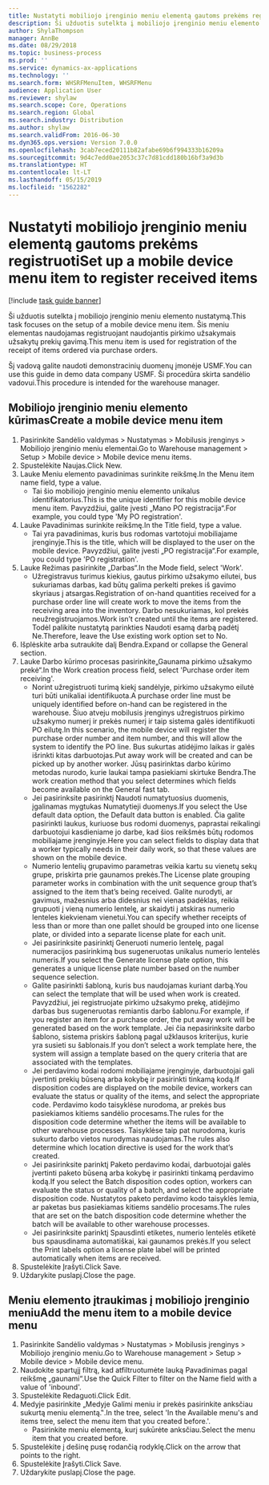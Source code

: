 ```yaml
---
title: Nustatyti mobiliojo įrenginio meniu elementą gautoms prekėms registruoti
description: Ši užduotis sutelkta į mobiliojo įrenginio meniu elemento nustatymą.
author: ShylaThompson
manager: AnnBe
ms.date: 08/29/2018
ms.topic: business-process
ms.prod: ''
ms.service: dynamics-ax-applications
ms.technology: ''
ms.search.form: WHSRFMenuItem, WHSRFMenu
audience: Application User
ms.reviewer: shylaw
ms.search.scope: Core, Operations
ms.search.region: Global
ms.search.industry: Distribution
ms.author: shylaw
ms.search.validFrom: 2016-06-30
ms.dyn365.ops.version: Version 7.0.0
ms.openlocfilehash: 3cab7eced20111b82afabe69b6f994333b16209a
ms.sourcegitcommit: 9d4c7edd0ae2053c37c7d81cdd180b16bf3a9d3b
ms.translationtype: HT
ms.contentlocale: lt-LT
ms.lasthandoff: 05/15/2019
ms.locfileid: "1562282"
---
```

# <a name="set-up-a-mobile-device-menu-item-to-register-received-items"></a><span data-ttu-id="ae60a-103">Nustatyti mobiliojo įrenginio meniu elementą gautoms prekėms registruoti</span><span class="sxs-lookup"><span data-stu-id="ae60a-103">Set up a mobile device menu item to register received items</span></span>

[!include [task guide banner](../../includes/task-guide-banner.md)]

<span data-ttu-id="ae60a-104">Ši užduotis sutelkta į mobiliojo įrenginio meniu elemento nustatymą.</span><span class="sxs-lookup"><span data-stu-id="ae60a-104">This task focuses on the setup of a mobile device menu item.</span></span> <span data-ttu-id="ae60a-105">Šis meniu elementas naudojamas registruojant naudojantis pirkimo užsakymais užsakytų prekių gavimą.</span><span class="sxs-lookup"><span data-stu-id="ae60a-105">This menu item is used for registration of the receipt of items ordered via purchase orders.</span></span> 

<span data-ttu-id="ae60a-106">Šį vadovą galite naudoti demonstracinių duomenų įmonėje USMF.</span><span class="sxs-lookup"><span data-stu-id="ae60a-106">You can use this guide in demo data company USMF.</span></span> <span data-ttu-id="ae60a-107">Ši procedūra skirta sandėlio vadovui.</span><span class="sxs-lookup"><span data-stu-id="ae60a-107">This procedure is intended for the warehouse manager.</span></span>


## <a name="create-a-mobile-device-menu-item"></a><span data-ttu-id="ae60a-108">Mobiliojo įrenginio meniu elemento kūrimas</span><span class="sxs-lookup"><span data-stu-id="ae60a-108">Create a mobile device menu item</span></span>
1. <span data-ttu-id="ae60a-109">Pasirinkite Sandėlio valdymas > Nustatymas > Mobilusis įrenginys > Mobiliojo įrenginio meniu elementai.</span><span class="sxs-lookup"><span data-stu-id="ae60a-109">Go to Warehouse management > Setup > Mobile device > Mobile device menu items.</span></span>
2. <span data-ttu-id="ae60a-110">Spustelėkite Naujas.</span><span class="sxs-lookup"><span data-stu-id="ae60a-110">Click New.</span></span>
3. <span data-ttu-id="ae60a-111">Lauke Meniu elemento pavadinimas surinkite reikšmę.</span><span class="sxs-lookup"><span data-stu-id="ae60a-111">In the Menu item name field, type a value.</span></span>
    * <span data-ttu-id="ae60a-112">Tai šio mobiliojo įrenginio meniu elemento unikalus identifikatorius.</span><span class="sxs-lookup"><span data-stu-id="ae60a-112">This is the unique identifier for this mobile device menu item.</span></span> <span data-ttu-id="ae60a-113">Pavyzdžiui, galite įvesti „Mano PO registracija“.</span><span class="sxs-lookup"><span data-stu-id="ae60a-113">For example, you could type 'My PO registration'.</span></span>  
4. <span data-ttu-id="ae60a-114">Lauke Pavadinimas surinkite reikšmę.</span><span class="sxs-lookup"><span data-stu-id="ae60a-114">In the Title field, type a value.</span></span>
    * <span data-ttu-id="ae60a-115">Tai yra pavadinimas, kuris bus rodomas vartotojui mobiliajame įrenginyje.</span><span class="sxs-lookup"><span data-stu-id="ae60a-115">This is the title, which will be displayed to the user on the mobile device.</span></span> <span data-ttu-id="ae60a-116">Pavyzdžiui, galite įvesti „PO registracija“.</span><span class="sxs-lookup"><span data-stu-id="ae60a-116">For example, you could type 'PO registration'.</span></span>  
5. <span data-ttu-id="ae60a-117">Lauke Režimas pasirinkite „Darbas“.</span><span class="sxs-lookup"><span data-stu-id="ae60a-117">In the Mode field, select 'Work'.</span></span>
    * <span data-ttu-id="ae60a-118">Užregistravus turimus kiekius, gautus pirkimo užsakymo eilutei, bus sukuriamas darbas, kad būtų galima perkelti prekes iš gavimo skyriaus į atsargas.</span><span class="sxs-lookup"><span data-stu-id="ae60a-118">Registration of on-hand quantities received for a purchase order line will create work to move the items from the receiving area into the inventory.</span></span> <span data-ttu-id="ae60a-119">Darbo nesukuriamas, kol prekės neužregistruojamos.</span><span class="sxs-lookup"><span data-stu-id="ae60a-119">Work isn’t created until the items are registered.</span></span>  <span data-ttu-id="ae60a-120">Todėl palikite nustatytą parinkties Naudoti esamą darbą padėtį Ne.</span><span class="sxs-lookup"><span data-stu-id="ae60a-120">Therefore, leave the Use existing work option set to No.</span></span>  
6. <span data-ttu-id="ae60a-121">Išplėskite arba sutraukite dalį Bendra.</span><span class="sxs-lookup"><span data-stu-id="ae60a-121">Expand or collapse the General section.</span></span>
7. <span data-ttu-id="ae60a-122">Lauke Darbo kūrimo procesas pasirinkite„Gaunama pirkimo užsakymo prekė“.</span><span class="sxs-lookup"><span data-stu-id="ae60a-122">In the Work creation process field, select 'Purchase order item receiving'.</span></span>
    * <span data-ttu-id="ae60a-123">Norint užregistruoti turimą kiekį sandėlyje, pirkimo užsakymo eilutė turi būti unikaliai identifikuota.</span><span class="sxs-lookup"><span data-stu-id="ae60a-123">A purchase order line must be uniquely identified before on-hand can be registered in the warehouse.</span></span> <span data-ttu-id="ae60a-124">Šiuo atveju mobilusis įrenginys užregistruos pirkimo užsakymo numerį ir prekės numerį ir taip sistema galės identifikuoti PO eilutę.</span><span class="sxs-lookup"><span data-stu-id="ae60a-124">In this scenario, the mobile device will register the purchase order number and item number, and this will allow the system to identify the PO line.</span></span> <span data-ttu-id="ae60a-125">Bus sukurtas atidėjimo laikas ir galės išrinkti kitas darbuotojas.</span><span class="sxs-lookup"><span data-stu-id="ae60a-125">Put away work will be created and can be picked up by another worker.</span></span>    <span data-ttu-id="ae60a-126">Jūsų pasirinktas darbo kūrimo metodas nurodo, kurie laukai tampa pasiekiami skirtuke Bendra.</span><span class="sxs-lookup"><span data-stu-id="ae60a-126">The work creation method that you select determines which fields become available on the General fast tab.</span></span>  
    * <span data-ttu-id="ae60a-127">Jei pasirinksite pasirinktį Naudoti numatytuosius duomenis, įgalinamas mygtukas Numatytieji duomenys.</span><span class="sxs-lookup"><span data-stu-id="ae60a-127">If you select the Use default data option, the Default data button is enabled.</span></span> <span data-ttu-id="ae60a-128">Čia galite pasirinkti laukus, kuriuose bus rodomi duomenys, paprastai reikalingi darbuotojui kasdieniame jo darbe, kad šios reikšmės būtų rodomos mobiliajame įrenginyje.</span><span class="sxs-lookup"><span data-stu-id="ae60a-128">Here you can select fields to display data that a worker typically needs in their daily work, so that these values are shown on the mobile device.</span></span>  
    * <span data-ttu-id="ae60a-129">Numerio lentelių grupavimo parametras veikia kartu su vienetų sekų grupe, priskirta prie gaunamos prekės.</span><span class="sxs-lookup"><span data-stu-id="ae60a-129">The License plate grouping parameter  works in combination with the unit sequence group that’s assigned to the item that’s being received.</span></span> <span data-ttu-id="ae60a-130">Galite nurodyti, ar gavimus, mažesnius arba didesnius nei vienas padėklas, reikia grupuoti į vieną numerio lentelę, ar skaidyti į atskiras numerio lenteles kiekvienam vienetui.</span><span class="sxs-lookup"><span data-stu-id="ae60a-130">You can specify whether receipts of less than or more than one pallet should be grouped into one license plate, or divided into a separate license plate for each unit.</span></span>  
    * <span data-ttu-id="ae60a-131">Jei pasirinksite pasirinktį Generuoti numerio lentelę, pagal numeracijos pasirinkimą bus sugeneruotas unikalus numerio lentelės numeris.</span><span class="sxs-lookup"><span data-stu-id="ae60a-131">If you select the Generate license plate  option, this generates a unique license plate number based on the number sequence selection.</span></span>   
    * <span data-ttu-id="ae60a-132">Galite pasirinkti šabloną, kuris bus naudojamas kuriant darbą.</span><span class="sxs-lookup"><span data-stu-id="ae60a-132">You can select the template that will be used when work is created.</span></span> <span data-ttu-id="ae60a-133">Pavyzdžiui, jei registruojate pirkimo užsakymo prekę, atidėjimo darbas bus sugeneruotas remiantis darbo šablonu.</span><span class="sxs-lookup"><span data-stu-id="ae60a-133">For example, if you register an item for a purchase order, the put away work will be generated based on the work template.</span></span> <span data-ttu-id="ae60a-134">Jei čia nepasirinksite darbo šablono, sistema priskirs šabloną pagal užklausos kriterijus, kurie yra susieti su šablonais.</span><span class="sxs-lookup"><span data-stu-id="ae60a-134">If you don’t select a work template here, the system will assign a template based on the query criteria that are associated with the templates.</span></span>  
    * <span data-ttu-id="ae60a-135">Jei perdavimo kodai rodomi mobiliajame įrenginyje, darbuotojai gali įvertinti prekių būseną arba kokybę ir pasirinkti tinkamą kodą.</span><span class="sxs-lookup"><span data-stu-id="ae60a-135">If disposition codes are displayed on the mobile device, workers can evaluate the status or quality of the items, and select the appropriate code.</span></span> <span data-ttu-id="ae60a-136">Perdavimo kodo taisyklėse nurodoma, ar prekės bus pasiekiamos kitiems sandėlio procesams.</span><span class="sxs-lookup"><span data-stu-id="ae60a-136">The rules for  the disposition code determine whether the items will be available to other warehouse processes.</span></span> <span data-ttu-id="ae60a-137">Taisyklėse taip pat nurodoma, kuris sukurto darbo vietos nurodymas naudojamas.</span><span class="sxs-lookup"><span data-stu-id="ae60a-137">The rules also determine which location directive is used for the work that’s created.</span></span>   
    * <span data-ttu-id="ae60a-138">Jei pasirinksite parinktį Paketo perdavimo kodai, darbuotojai galės įvertinti paketo būseną arba kokybę ir pasirinkti tinkamą perdavimo kodą.</span><span class="sxs-lookup"><span data-stu-id="ae60a-138">If you select the Batch disposition codes option, workers can evaluate the status or quality of a batch, and select the appropriate disposition code.</span></span>  <span data-ttu-id="ae60a-139">Nustatytos paketo perdavimo kodo taisyklės lemia, ar paketas bus pasiekiamas kitiems sandėlio procesams.</span><span class="sxs-lookup"><span data-stu-id="ae60a-139">The rules that are set on the batch disposition code determine whether the batch will be available to other warehouse processes.</span></span>  
    * <span data-ttu-id="ae60a-140">Jei pasirinksite parinktį Spausdinti etiketes, numerio lentelės etiketė bus spausdinama automatiškai, kai gaunamos prekės.</span><span class="sxs-lookup"><span data-stu-id="ae60a-140">If you select the Print labels option a license plate label will be printed automatically when items are received.</span></span>  
8. <span data-ttu-id="ae60a-141">Spustelėkite Įrašyti.</span><span class="sxs-lookup"><span data-stu-id="ae60a-141">Click Save.</span></span>
9. <span data-ttu-id="ae60a-142">Uždarykite puslapį.</span><span class="sxs-lookup"><span data-stu-id="ae60a-142">Close the page.</span></span>

## <a name="add-the-menu-item-to-a-mobile-device-menu"></a><span data-ttu-id="ae60a-143">Meniu elemento įtraukimas į mobiliojo įrenginio meniu</span><span class="sxs-lookup"><span data-stu-id="ae60a-143">Add the menu item to a mobile device menu</span></span>
1. <span data-ttu-id="ae60a-144">Pasirinkite Sandėlio valdymas > Nustatymas > Mobilusis įrenginys > Mobiliojo įrenginio meniu.</span><span class="sxs-lookup"><span data-stu-id="ae60a-144">Go to Warehouse management > Setup > Mobile device > Mobile device menu.</span></span>
2. <span data-ttu-id="ae60a-145">Naudokite spartųjį filtrą, kad atfiltruotumėte lauką Pavadinimas pagal reikšmę „gaunami“.</span><span class="sxs-lookup"><span data-stu-id="ae60a-145">Use the Quick Filter to filter on the Name field with a value of 'inbound'.</span></span>
3. <span data-ttu-id="ae60a-146">Spustelėkite Redaguoti.</span><span class="sxs-lookup"><span data-stu-id="ae60a-146">Click Edit.</span></span>
4. <span data-ttu-id="ae60a-147">Medyje pasirinkite „Medyje Galimi meniu ir prekės pasirinkite anksčiau sukurtą meniu elementą.‟.</span><span class="sxs-lookup"><span data-stu-id="ae60a-147">In the tree, select 'In the Available menu's and items tree, select the menu item that you created before.'.</span></span>
    * <span data-ttu-id="ae60a-148">Pasirinkite meniu elementą, kurį sukūrėte anksčiau.</span><span class="sxs-lookup"><span data-stu-id="ae60a-148">Select the menu item that you created before.</span></span>  
5. <span data-ttu-id="ae60a-149">Spustelėkite į dešinę pusę rodančią rodyklę.</span><span class="sxs-lookup"><span data-stu-id="ae60a-149">Click on the arrow that points to the right.</span></span>
6. <span data-ttu-id="ae60a-150">Spustelėkite Įrašyti.</span><span class="sxs-lookup"><span data-stu-id="ae60a-150">Click Save.</span></span>
7. <span data-ttu-id="ae60a-151">Uždarykite puslapį.</span><span class="sxs-lookup"><span data-stu-id="ae60a-151">Close the page.</span></span>

